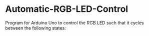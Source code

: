 # Automatic-RGB-LED-Control
Program for Arduino Uno to control the RGB LED such that it cycles between the following states:
